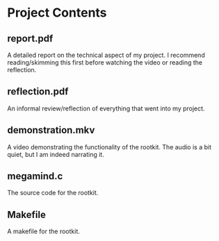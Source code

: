 # Project Contents

## report.pdf

A detailed report on the technical aspect of my project.
I recommend reading/skimming this first before watching the video or reading the reflection.

## reflection.pdf

An informal review/reflection of everything that went into my project.

## demonstration.mkv

A video demonstrating the functionality of the rootkit.
The audio is a bit quiet, but I am indeed narrating it.

## megamind.c

The source code for the rootkit.

## Makefile

A makefile for the rootkit.

